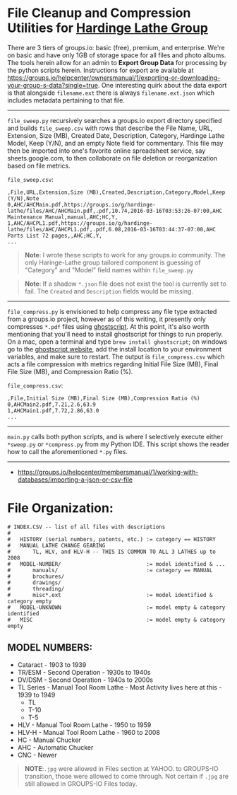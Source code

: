 # File Cleanup and Compression Utilities for [Hardinge Lathe Group](https://groups.io/g/hardinge-lathe)

There are 3 tiers of groups.io: basic (free), premium, and enterprise. We're on basic and have only 1GB of storage space for all files and photo albums. The tools herein allow for an admin to **Export Group Data** for processing by the python scripts herein. Instructions for export are available at https://groups.io/helpcenter/ownersmanual/1/exporting-or-downloading-your-group-s-data?single=true. One interesting quirk about the data export is that alongside `filename.ext` there is always `filename.ext.json` which includes metadata pertaining to that file.

---

`file_sweep.py` recursively searches a groups.io export directory specified and builds `file_sweep.csv` with rows that describe the File Name, URL, Extension, Size (MB), Created Date, Description, Category, Hardinge Lathe Model, Keep (Y/N), and an empty Note field for commentary. This file may then be imported into one's favorite online spreadsheet service, say sheets.google.com, to then collaborate on file deletion or reorganization based on file metrics.

`file_sweep.csv`:
```
,File,URL,Extension,Size (MB),Created,Description,Category,Model,Keep (Y/N),Note
0,AHC/AHCMain.pdf,https://groups.io/g/hardinge-lathe/files/AHC/AHCMain.pdf,.pdf,10.74,2016-03-16T03:53:26-07:00,AHC Maintenance Manual,manual,AHC;HC,Y,
1,AHC/AHCPL1.pdf,https://groups.io/g/hardinge-lathe/files/AHC/AHCPL1.pdf,.pdf,6.08,2016-03-16T03:44:37-07:00,AHC Parts List 72 pages,,AHC;HC,Y,
...
```


> **Note**: I wrote these scripts to work for any groups.io community. The only Haringe-Lathe group tailored component is guessing of "Category" and "Model" field names within `file_sweep.py`

> **Note**: If a shadow `*.json` file does not exist the tool is currently set to fail. The `Created` and `Description` fields would be missing.

---

`file_compress.py` is envisioned to help compress any file type extracted from a groups.io project, however as of this writing, it presently only compresses `*.pdf` files using [ghostscript](https://www.ghostscript.com). At this point, it's also worth mentioning that you'll need to install ghostscript for things to run properly. On a mac, open a terminal and type `brew install ghostscript`; on windows go to the [ghostscript website](https://www.ghostscript.com/), add the install location to your environment variables, and make sure to restart. The output is `file_compress.csv` which acts a file compression with metrics regarding Initial File Size (MB), Final File Size (MB), and Compression Ratio (%).

`file_compress.csv`:
```
,File,Initial Size (MB),Final Size (MB),Compression Ratio (%)
0,AHCMain2.pdf,7.21,2.6,63.9
1,AHCMain1.pdf,7.72,2.86,63.0
...
```

---

`main.py` calls both python scripts, and is where I selectively execute either `*sweep.py` or `*compress.py` from my Python IDE. This script shows the reader how to call the aforementioned `*.py` files.


---

* https://groups.io/helpcenter/membersmanual/1/working-with-databases/importing-a-json-or-csv-file

# File Organization:

```
# INDEX.CSV -- list of all files with descriptions
#
#   HISTORY (serial numbers, patents, etc.) := category == HISTORY
#   MANUAL LATHE CHANGE GEARING
#       TL, HLV, and HLV-H -- THIS IS COMMON TO ALL 3 LATHES up to 2008
#   MODEL-NUMBER/                           := model identified & ...
#       manuals/                            := category == MANUAL
#       brochures/
#       drawings/
#       threading/
#       misc*.ext                           := model identified & category empty
#   MODEL-UNKNOWN                           := model empty & category identified
#   MISC                                    := model empty & category empty
```

## MODEL NUMBERS:
* Cataract - 1903 to 1939
* TR/ESM - Second Operation - 1930s to 1940s
* DV/DSM - Second Operation - 1940s to 2000s
* TL Series - Manual Tool Room Lathe - Most Activity lives here at this - 1939 to 1949
    * TL
    * T-10
    * T-5 
* HLV - Manual Tool Room Lathe - 1950 to 1959
* HLV-H - Manual Tool Room Lathe - 1960 to 2008
* HC - Manual Chucker
* AHC - Automatic Chucker
* CNC - Newer

> **NOTE**:`.jpg` were allowed in Files section at YAHOO. to GROUPS-IO transition, those were allowed to come through. Not certain if `.jpg` are still allowed in GROUPS-IO Files today. 
